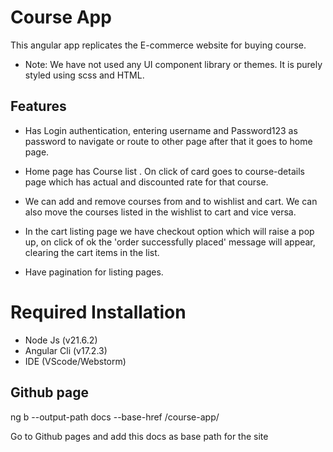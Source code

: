 # Course App
This angular app replicates the E-commerce website for buying course.
* Note:
We have not used any UI component library or themes. It is purely styled using scss and HTML.

## Features
* Has Login authentication, entering username and Password123 as password to navigate or route to other page
after that it goes to home page. 

* Home page has Course list . On click of card goes to course-details page
which has actual and discounted rate for that course.

* We can add and remove courses from and to wishlist and cart. We can also move the courses listed in the wishlist to cart and vice versa.

* In the cart listing page we have checkout option which will raise a pop up, on click of ok the 'order successfully placed' message will appear, clearing the cart items in the list.

* Have pagination for listing pages.

# Required Installation
* Node Js (v21.6.2)
* Angular Cli (v17.2.3)
* IDE (VScode/Webstorm)

## Github page

ng b --output-path docs --base-href /course-app/ 

Go to Github pages and add this docs as base path for the site
